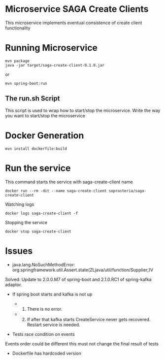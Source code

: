 # Microservice SAGA Create Clients

This microservice implements eventual consistence of create client functionality

# Running Microservice

```
mvn package
java -jar target/saga-create-client-0.1.0.jar
```

or

```
mvn spring-boot:run
```

## The run.sh Script

This script is used to wrap how to start/stop the microservice. Write the way you want to start/stop the microservice

# Docker Generation

```
mvn install dockerfile:build
```

# Run the service

This command starts the service with saga-create-client name

```
docker run --rm -dit --name saga-create-client soprasteria/saga-create-client
```

Watching logs

```
docker logs saga-create-client -f
```

Stopping the service

```
docker stop saga-create-client
```

# Issues

- java.lang.NoSuchMethodError: org.springframework.util.Assert.state(ZLjava/util/function/Supplier;)V

Solved: Update to 2.0.0.M7 of spring-boot and 2.1.0.RC1 of spring-kafka adaptor.

- If spring boot starts and kafka is not up
    - 1. There is no error.
    - 2. If after that kafka starts CreateService never gets recovered. Restart service is needed.

- Tests race condition on events

Events order could be different this must not change the final result of tests

- Dockerfile has hardcoded version
